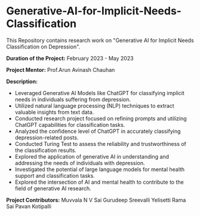 # Generative-AI-for-Implicit-Needs-Classification
This Repository contains research work on "Generative AI for Implicit Needs Classification on Depression".

**Duration of the Project:** February 2023 - May 2023

**Project Mentor:** Prof.Arun Avinash Chauhan

**Description:**
- Leveraged Generative AI Models like ChatGPT for classifying implicit needs in individuals suffering from depression.
- Utilized natural language processing (NLP) techniques to extract valuable insights from text data.
- Conducted research project focused on refining prompts and utilizing ChatGPT capabilities for classification tasks.
- Analyzed the confidence level of ChatGPT in accurately classifying depression-related posts.
- Conducted Turing Test to assess the reliability and trustworthiness of the classification results.
- Explored the application of generative AI in understanding and addressing the needs of individuals with depression.
- Investigated the potential of large language models for mental health support and classification tasks.
- Explored the intersection of AI and mental health to contribute to the field of generative AI research.

**Project Contributors:**
Muvvala N V Sai Gurudeep
Sreevalli Yelisetti
Rama Sai Pavan Kotipalli


